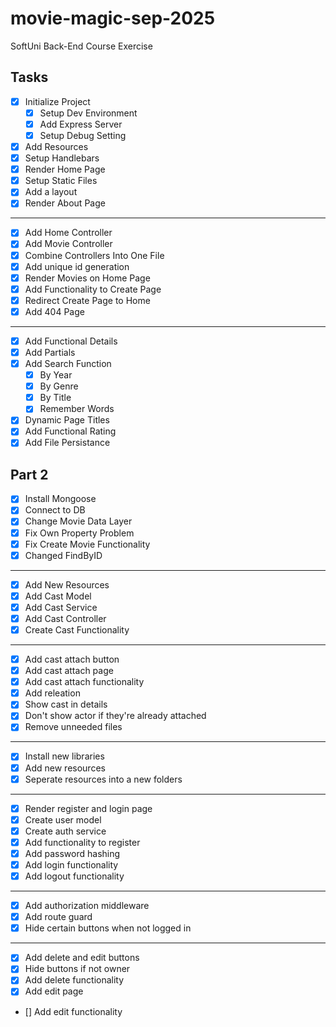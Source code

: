 # movie-magic-sep-2025
SoftUni Back-End Course Exercise

## Tasks

- [x] Initialize Project
    - [x] Setup Dev Environment
    - [x] Add Express Server
    - [x] Setup Debug Setting
- [x] Add Resources
- [x] Setup Handlebars
- [x] Render Home Page
- [x] Setup Static Files
- [x] Add a layout
- [x] Render About Page
---
- [x] Add Home Controller
- [x] Add Movie Controller
- [x] Combine Controllers Into One File
- [x] Add unique id generation
- [x] Render Movies on Home Page
- [x] Add Functionality to Create Page
- [x] Redirect Create Page to Home
- [x] Add 404 Page
---
- [x] Add Functional Details
- [x] Add Partials
- [x] Add Search Function
    - [x] By Year
    - [x] By Genre
    - [x] By Title
    - [x] Remember Words
- [x] Dynamic Page Titles
- [x] Add Functional Rating
- [x] Add File Persistance

## Part 2
- [x] Install Mongoose
- [x] Connect to DB
- [x] Change Movie Data Layer
- [x] Fix Own Property Problem
- [x] Fix Create Movie Functionality
- [x] Changed FindByID
---
- [x] Add New Resources
- [x] Add Cast Model
- [x] Add Cast Service
- [x] Add Cast Controller
- [x] Create Cast Functionality
---
- [x] Add cast attach button
- [x] Add cast attach page
- [x] Add cast attach functionality
- [x] Add releation
- [x] Show cast in details
- [x] Don't show actor if they're already attached
- [x] Remove unneeded files
---
- [x] Install new libraries
- [x] Add new resources
- [x] Seperate resources into a new folders
---
- [x] Render register and login page
- [x] Create user model
- [x] Create auth service
- [x] Add functionality to register
- [x] Add password hashing
- [x] Add login functionality
- [x] Add logout functionality
---
- [x] Add authorization middleware
- [x] Add route guard
- [x] Hide certain buttons when not logged in
---
- [x] Add delete and edit buttons
- [x] Hide buttons if not owner
- [x] Add delete functionality
- [x] Add edit page
- [] Add edit functionality
